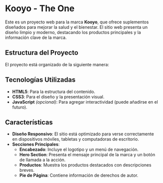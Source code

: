 # Kooyo - The One

Este es un proyecto web para la marca **Kooyo**, que ofrece suplementos diseñados para mejorar la salud y el bienestar. El sitio web presenta un diseño limpio y moderno, destacando los productos principales y la información clave de la marca.

## Estructura del Proyecto

El proyecto está organizado de la siguiente manera:
## Tecnologías Utilizadas

- **HTML5**: Para la estructura del contenido.
- **CSS3**: Para el diseño y la presentación visual.
- **JavaScript** *(opcional)*: Para agregar interactividad (puede añadirse en el futuro).

## Características

- **Diseño Responsivo**: El sitio está optimizado para verse correctamente en dispositivos móviles, tabletas y computadoras de escritorio.
- **Secciones Principales**:
  - **Encabezado**: Incluye el logotipo y un menú de navegación.
  - **Hero Section**: Presenta el mensaje principal de la marca y un botón de llamada a la acción.
  - **Productos**: Muestra los productos destacados con descripciones breves.
  - **Pie de Página**: Contiene información de derechos de autor.

